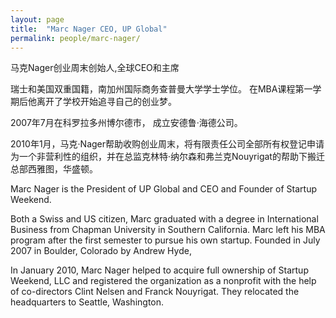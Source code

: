 ```yaml
---
layout: page
title:  "Marc Nager CEO, UP Global"
permalink: people/marc-nager/
---
```


马克Nager创业周末创始人,全球CEO和主席

瑞士和美国双重国籍，南加州国际商务查普曼大学学士学位。
在MBA课程第一学期后他离开了学校开始追寻自己的创业梦。

2007年7月在科罗拉多州博尔德市，
成立安德鲁·海德公司。

2010年1月，马克·Nager帮助收购创业周末，将有限责任公司全部所有权登记申请为一个非营利性的组织，并在总监克林特·纳尔森和弗兰克Nouyrigat的帮助下搬迁总部西雅图，华盛顿。 

Marc Nager is the President of UP Global and CEO and Founder of Startup Weekend. 

Both a Swiss and US citizen, Marc graduated with a degree in International Business from Chapman University in Southern California. Marc left his MBA program after the first semester to pursue his own startup. Founded in July 2007 in Boulder, Colorado by Andrew Hyde, 

In January 2010, Marc Nager helped to acquire full ownership of Startup Weekend, LLC and registered the organization as a nonprofit with the help of co-directors Clint Nelsen and Franck Nouyrigat. They relocated the headquarters to Seattle, Washington. 
